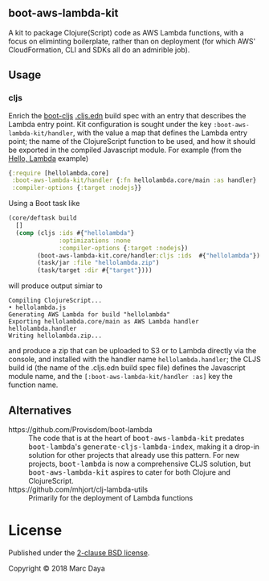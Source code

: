 ## boot-aws-lambda-kit

A kit to package Clojure(Script) code as AWS Lambda functions, with a focus on
eliminting boilerplate, rather than on deployment (for which AWS'
CloudFormation, CLI and SDKs all do an admirible job).

## Usage

### cljs

Enrich the [boot-cljs] [.cljs.edn] build spec with an entry that describes the
Lambda entry point.  Kit configuration is sought under the key
`:boot-aws-lambda-kit/handler`, with the value a map that defines the Lambda
entry point; the name of the ClojureScript function to be used, and how it
should be exported in the compiled Javascript module. For example (from the
[Hello, Lambda][hello-lambda]  example)

```cljs
{:require [hellolambda.core]
 :boot-aws-lambda-kit/handler {:fn hellolambda.core/main :as handler}
 :compiler-options {:target :nodejs}}
```

Using a Boot task like

```clj
(core/deftask build
  []
  (comp (cljs :ids #{"hellolambda"}
              :optimizations :none
              :compiler-options {:target :nodejs})
        (boot-aws-lambda-kit.core/handler:cljs :ids  #{"hellolambda"})
        (task/jar :file "hellolambda.zip")
        (task/target :dir #{"target"})))
```

will produce output simiar to

```
Compiling ClojureScript...
• hellolambda.js
Generating AWS Lambda for build "hellolambda"
Exporting hellolambda.core/main as AWS Lambda handler hellolambda.handler
Writing hellolambda.zip...
```

and produce a zip that can be uploaded to S3 or to Lambda directly via the
console, and installed with the handler name `hellolambda.handler`; the CLJS
build id (the name of the .cljs.edn build spec file) defines the Javascript
module name, and the `[:boot-aws-lambda-kit/handler :as]` key the function
name.

## Alternatives

<dl>
    <dt>https://github.com/Provisdom/boot-lambda</dt>
    <dd>The code that is at the heart of <tt>boot-aws-lambda-kit</tt> predates
        <tt>boot-lambda</tt>'s <tt>generate-cljs-lambda-index</tt>, making it a
        drop-in solution for other projects that already use this pattern.  For
        new projects, <tt>boot-lambda</tt> is now a comprehensive CLJS
        solution, but <tt>boot-aws-lambda-kit</tt> aspires to cater for both 
        Clojure and ClojureScript.
    </dd>
    <dt>https://github.com/mhjort/clj-lambda-utils</dt>
    <dd>Primarily for the deployment of Lambda functions</dd>
</dl>

# License

Published under the [2-clause BSD license][license].

Copyright © 2018 Marc Daya

#

[boot-cljs]: https://github.com/boot-clj/boot-cljs
[.cljs.edn]: https://github.com/boot-clj/boot-cljs/blob/master/docs/cljs.edn.md
[hello-lambda]: https://github.com/sinistral/hellolambda
[license]: https://opensource.org/licenses/BSD-2-Clause

